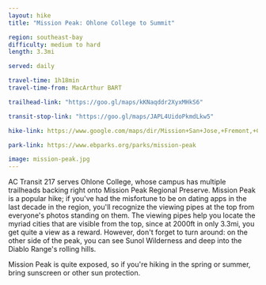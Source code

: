 ```yaml
---
layout: hike
title: "Mission Peak: Ohlone College to Summit"

region: southeast-bay
difficulty: medium to hard
length: 3.3mi

served: daily

travel-time: 1h18min
travel-time-from: MacArthur BART

trailhead-link: "https://goo.gl/maps/kKNaqddr2XyxMHkS6"

transit-stop-link: "https://goo.gl/maps/JAPL4UidoPkmdLkw5"

hike-link: https://www.google.com/maps/dir/Mission+San+Jose,+Fremont,+CA+94539/Mission+Peak+Summit/@37.5206626,-121.9007303,15z/data=!4m14!4m13!1m5!1m1!1s0x808fc6a475fab21b:0x29367e8d0c25090b!2m2!1d-121.9088902!2d37.5304889!1m5!1m1!1s0x808fc5ca58b42b7b:0x91d8b97650f75f66!2m2!1d-121.8808302!2d37.5125051!3e2

park-link: https://www.ebparks.org/parks/mission-peak

image: mission-peak.jpg
---
```


AC Transit 217 serves Ohlone College, whose campus has multiple trailheads backing right onto Mission Peak Regional Preserve. Mission Peak is a popular hike; if you've had the misfortune to be on dating apps in the last decade in the region, you'll recognize the viewing pipes at the top from everyone's photos standing on them. The viewing pipes help you locate the myriad cities that are visible from the top, since at 2000ft in only 3.3mi, you get quite a view as a reward. However, don't forget to turn around: on the other side of the peak, you can see Sunol Wilderness and deep into the Diablo Range's rolling hills.

Mission Peak is quite exposed, so if you're hiking in the spring or summer, bring sunscreen or other sun protection.